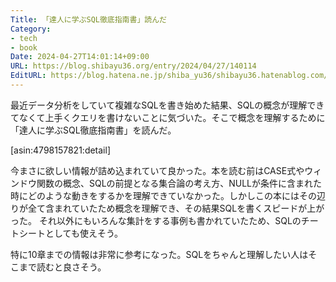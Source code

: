```yaml
---
Title: 「達人に学ぶSQL徹底指南書」読んだ
Category:
- tech
- book
Date: 2024-04-27T14:01:14+09:00
URL: https://blog.shibayu36.org/entry/2024/04/27/140114
EditURL: https://blog.hatena.ne.jp/shiba_yu36/shibayu36.hatenablog.com/atom/entry/6801883189101796249
---
```


最近データ分析をしていて複雑なSQLを書き始めた結果、SQLの概念が理解できてなくて上手くクエリを書けないことに気づいた。そこで概念を理解するために「達人に学ぶSQL徹底指南書」を読んだ。

[asin:4798157821:detail]

今まさに欲しい情報が詰め込まれていて良かった。本を読む前はCASE式やウィンドウ関数の概念、SQLの前提となる集合論の考え方、NULLが条件に含まれた時にどのような動きをするかを理解できていなかった。しかしこの本にはその辺りが全て含まれていたため概念を理解でき、その結果SQLを書くスピードが上がった。
それ以外にもいろんな集計をする事例も書かれていたため、SQLのチートシートとしても使えそう。

特に10章までの情報は非常に参考になった。SQLをちゃんと理解したい人はそこまで読むと良さそう。
